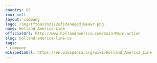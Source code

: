 ```yaml
---
country: US
imo: null
layout: company
logo: /img/tftoasjnzis2ufjzeneqedj8e4wr.png
name: Holland America Line
officialUrl: http://www.hollandamerica.com/main/Main.action
slug: holland-america-line-us
tags:
- company
wikipediaUrl: https://en.wikipedia.org/wiki/Holland_America_Line
---
```

